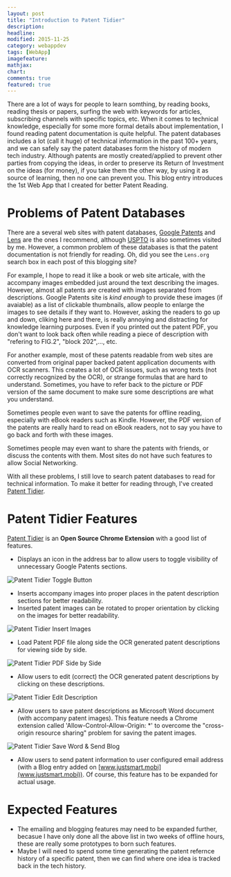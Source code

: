 ```yaml
---
layout: post
title: "Introduction to Patent Tidier"
description: 
headline: 
modified: 2015-11-25
category: webappdev
tags: [WebApp]
imagefeature: 
mathjax: 
chart: 
comments: true
featured: true
---
```


There are a lot of ways for people to learn somthing, by reading books, reading thesis or papers, surfing the web with keywords for articles, subscribing channels with specific topics, etc. When it comes to technical knowledge, especially for some more formal details about implementation, I found reading patent documentation is quite helpful. The patent databases includes a lot (call it huge) of technical information in the past 100+ years, and we can safely say the patent databases form the history of modern tech industry. Although patents are mostly created/applied to prevent other parties from copying the ideas, in order to preserve its Return of Investment on the ideas (for money), if you take them the other way, by using it as source of learning, then no one can prevent you. This blog entry introduces the 1st Web App that I created for better Patent Reading.

# Problems of Patent Databases

There are a several web sites with patent databases, [Google Patents](https://www.google.com/?tbm=pts&gws_rd=ssl) and [Lens](https://www.lens.org/lens/) are the ones I recommend, although [USPTO](http://www.uspto.gov/) is also sometimes visited by me. However, a common problem of these databases is that the patent documentation is not friendly for reading. Oh, did you see the `Lens.org` search box in each post of this blogging site?

For example, I hope to read it like a book or web site articale, with the accompany images embedded just around the text describing the images. However, almost all patents are created with images separated from descriptions. Google Patents site is *kind enough* to provide these images (if avaiable) as a list of clickable thumbnails, allow people to enlarge the images to see details if they want to. However, asking the readers to go up and down, cliking here and there, is really annoying and distracting for knowledge learning purposes. Even if you printed out the patent PDF, you don't want to look back often while reading a piece of description with "refering to FIG.2", "block 202",..., etc. 

For another example, most of these patents readable from web sites are converted from original paper backed patent application documents with OCR scanners. This creates a lot of OCR issues, such as wrong texts (not correctly recognized by the OCR), or strange formulas that are hard to understand. Sometimes, you have to refer back to the picture or PDF version of the same document to make sure some descriptions are what you understand.

Sometimes people even want to save the patents for offline reading, especially with eBook readers such as Kindle. However, the PDF version of the patents are really hard to read on eBook readers, not to say you have to go back and forth with these images.

Sometimes people may even want to share the patents with friends, or discuss the contents with them. Most sites do not have such features to allow Social Networking. 

With all these problems, I still love to search patent databases to read for technical information. To make it better for reading through, I've created [Patent Tidier](https://github.com/CoryXie/PatentTidier).

# Patent Tidier Features

[Patent Tidier](https://github.com/CoryXie/PatentTidier) is an **Open Source Chrome Extension** with a good list of features.

* Displays an icon in the address bar to allow users to toggle visibility of unnecessary Google Patents sections.

<img src="{{ site.baseurl }}/images/2015-11-25-1/toggle-button.png" alt="Patent Tidier Toggle Button">

* Inserts accompany images into proper places in the patent description sections for better readability.
* Inserted patent images can be rotated to proper orientation by clicking on the images for better readability.

<img src="{{ site.baseurl }}/images/2015-11-25-1/insert-images.png" alt="Patent Tidier Insert Images">

* Load Patent PDF file along side the OCR generated patent descriptions for viewing side by side.

<img src="{{ site.baseurl }}/images/2015-11-25-1/pdf-side-by-side.png" alt="Patent Tidier PDF Side by Side">

* Allow users to edit (correct) the OCR generated patent descriptions by clicking on these descriptions.

<img src="{{ site.baseurl }}/images/2015-11-25-1/edit-desc.png" alt="Patent Tidier Edit Description">

* Allow users to save patent descriptions as Microsoft Word document (with accompany patent images). This feature needs a Chrome extension called 'Allow-Control-Allow-Origin: *' to overcome the "cross-origin resource sharing" problem for saving the patent images.

<img src="{{ site.baseurl }}/images/2015-11-25-1/save-word.png" alt="Patent Tidier Save Word & Send Blog">

* Allow users to send patent information to user configured email address (with a Blog entry added on [www.justsmart.mobi](www.justsmart.mobi)). Of course, this feature has to be expanded for actual usage.

# Expected Features

* The emailing and blogging features may need to be expanded further, becasue I have only done all the above list in two weeks of offline hours, these are really some prototypes to born such features.
* Maybe I will need to spend some time generating the patent refernce history of a specific patent, then we can find where one idea is tracked back in the tech history.